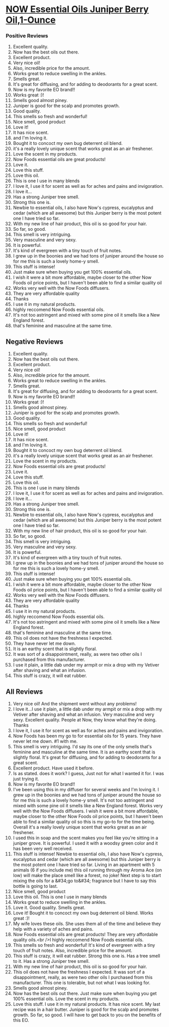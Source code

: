 # [NOW Essential Oils Juniper Berry Oil,1-Ounce](https://products.checkmycream.com/products/NOW-Essential-Oils-Juniper-Berry-Oil1-Ounce.html)

### Positive Reviews

<ol>
      <li>Excellent quality.</li>
      <li>Now has the best oils out there.</li>
      <li>Excellent product.</li>
      <li>Very nice oil!</li>
      <li>Also, incredible price for the amount.</li>
      <li>Works great to reduce swelling in the ankles.</li>
      <li>Smells great.</li>
      <li>It&#x27;s great for diffusing, and for adding to deodorants for a great scent.</li>
      <li>Now is my favorite EO brand!!</li>
      <li>Works great :)!</li>
      <li>Smells good almost piney.</li>
      <li>Juniper is good for the scalp and promotes growth.</li>
      <li>Good quality.  </li>
      <li>This smells so fresh and wonderful!</li>
      <li>Nice smell, good product</li>
      <li>Love it!</li>
      <li>It has nice scent.</li>
      <li>and I&#x27;m loving it.  </li>
      <li>Bought it to concoct my own bug deterrent oil blend.</li>
      <li>it&#x27;s a really lovely unique scent that works great as an air freshener.</li>
      <li>Love the scent in my products.</li>
      <li>Now Foods essential oils are great products!</li>
      <li>Love it.  </li>
      <li>Love this stuff.</li>
      <li>Love this oil.</li>
      <li>This is one I use in many  blends</li>
      <li>I love it, I use it for scent as well as for aches and pains and invigoration.</li>
      <li>I love it...</li>
      <li>Has a strong Juniper tree smell.</li>
      <li>Strong this one is.</li>
      <li>Newbie to essential oils, I also have Now&#x27;s cypress, eucalyptus and cedar (which are all awesome) but this Juniper berry is the most potent one I have tried so far.</li>
      <li>With my new line of hair product, this oil is so good for your hair.</li>
      <li>So far, so good.</li>
      <li>This smell is very intriguing.  </li>
      <li>Very masculine and very sexy.</li>
      <li>It is powerful.  </li>
      <li>It&#x27;s kind of evergreen with a tiny touch of fruit notes.</li>
      <li>I grew up in the boonies and we had tons of juniper around the house so for me this is such a lovely home-y smell.  </li>
      <li>This stuff is intense!</li>
      <li>Just make sure when buying you get 100% essential oils.</li>
      <li>I wish it were a bit more affordable, maybe closer to the other Now Foods oil price points, but I haven&#x27;t been able to find a similar quality oil</li>
      <li>Works very well with the Now Foods diffusers.</li>
      <li>They are very affordable quality</li>
      <li>Thanks</li>
      <li>I use it in my natural products.  </li>
      <li>highly reccomend Now Foods essential oils.</li>
      <li>It&#x27;s not too astringent and mixed with some pine oil it smells like a New England forest.  </li>
      <li>that&#x27;s feminine and masculine at the same time.  </li>
</ol>


<h2>Negative Reviews</h2>
<ol>
<li> Excellent quality.</li>
<li> Now has the best oils out there.</li>
<li> Excellent product.</li>
<li> Very nice oil!</li>
<li> Also, incredible price for the amount.</li>
<li> Works great to reduce swelling in the ankles.</li>
<li> Smells great.</li>
<li> It&#x27;s great for diffusing, and for adding to deodorants for a great scent.</li>
<li> Now is my favorite EO brand!!</li>
<li> Works great :)!</li>
<li> Smells good almost piney.</li>
<li> Juniper is good for the scalp and promotes growth.</li>
<li> Good quality.  </li>
<li> This smells so fresh and wonderful!</li>
<li> Nice smell, good product</li>
<li> Love it!</li>
<li> It has nice scent.</li>
<li> and I&#x27;m loving it.  </li>
<li> Bought it to concoct my own bug deterrent oil blend.</li>
<li> it&#x27;s a really lovely unique scent that works great as an air freshener.</li>
<li> Love the scent in my products.</li>
<li> Now Foods essential oils are great products!</li>
<li> Love it.  </li>
<li> Love this stuff.</li>
<li> Love this oil.</li>
<li> This is one I use in many  blends</li>
<li> I love it, I use it for scent as well as for aches and pains and invigoration.</li>
<li> I love it...</li>
<li> Has a strong Juniper tree smell.</li>
<li> Strong this one is.</li>
<li> Newbie to essential oils, I also have Now&#x27;s cypress, eucalyptus and cedar (which are all awesome) but this Juniper berry is the most potent one I have tried so far.</li>
<li> With my new line of hair product, this oil is so good for your hair.</li>
<li> So far, so good.</li>
<li> This smell is very intriguing.  </li>
<li> Very masculine and very sexy.</li>
<li> It is powerful.  </li>
<li> It&#x27;s kind of evergreen with a tiny touch of fruit notes.</li>
<li> I grew up in the boonies and we had tons of juniper around the house so for me this is such a lovely home-y smell.  </li>
<li> This stuff is intense!</li>
<li> Just make sure when buying you get 100% essential oils.</li>
<li> I wish it were a bit more affordable, maybe closer to the other Now Foods oil price points, but I haven&#x27;t been able to find a similar quality oil</li>
<li> Works very well with the Now Foods diffusers.</li>
<li> They are very affordable quality</li>
<li> Thanks</li>
<li> I use it in my natural products.  </li>
<li> highly reccomend Now Foods essential oils.</li>
<li> It&#x27;s not too astringent and mixed with some pine oil it smells like a New England forest.  </li>
<li> that&#x27;s feminine and masculine at the same time.  </li>
<li> This oil does not have the freshness I expected.</li>
<li> They have never let me down.</li>
<li> It is an earthy scent that is slightly floral.  </li>
<li> It was sort of a disappointment, really, as were two other oils I purchased from this manufacturer.  </li>
<li> I use it plain, a little dab under my armpit or mix a drop with my Vetiver after shaving and what an infusion.</li>
<li> This stuff is crazy, it will eat rubber.</li>
</ol>

<h2>All Reviews</h2>

<ol>
    <li> Very nice oil! And the shipment went without any problems!</li>
    <li> I love it...I use it plain, a little dab under my armpit or mix a drop with my Vetiver after shaving and what an infusion. Very masculine and very sexy. Excellent quality. People at Now, they know what they&#x27;re doing. Thanks</li>
    <li> I love it, I use it for scent as well as for aches and pains and invigoration.</li>
    <li> Now Foods has been my go to for essential oils for 15 years. They have never let me down. #1 with me.</li>
    <li> This smell is very intriguing.  I&#x27;d say its one of the only smells that&#x27;s feminine and masculine at the same time.  It is an earthy scent that is slightly floral.  It&#x27;s great for diffusing, and for adding to deodorants for a great scent.</li>
    <li> Excellent product. Have used it before.</li>
    <li> Is as stated.  does it work?  I guess,  Just not for what I wanted it for.  I was just trying it.</li>
    <li> Now is my favorite EO brand!!</li>
    <li> I&#x27;ve been using this in my diffuser for several weeks and I&#x27;m loving it.  I grew up in the boonies and we had tons of juniper around the house so for me this is such a lovely home-y smell.  It&#x27;s not too astringent and mixed with some pine oil it smells like a New England forest.  Works very well with the Now Foods diffusers. I wish it were a bit more affordable, maybe closer to the other Now Foods oil price points, but I haven&#x27;t been able to find a similar quality oil so this is my go-to for the time being.  Overall it&#x27;s a really lovely unique scent that works great as an air freshener.</li>
    <li> I used this in soap and the scent makes you feel like you&#x27;re sitting in a juniper grove.  It is powerful.  I used it with a woodsy green color and it has been very well received.</li>
    <li> This stuff is intense! Newbie to essential oils, I also have Now&#x27;s cypress, eucalyptus and cedar (which are all awesome) but this Juniper berry is the most potent one I have tried so far. Living in an apartment with 5 animals (6 if you include me) this oil running through my Aroma Ace (on low) will make the place smell like a forest, no joke! Next step is to start mixing the oils for a &amp;#34;go to&amp;#34; fragrance but I have to say this bottle is going to last.</li>
    <li> Nice smell, good product</li>
    <li> Love this oil. This is one I use in many  blends</li>
    <li> Works great to reduce swelling in the ankles.</li>
    <li> Love it.  Good quality.  Smells great.</li>
    <li> Love it! Bought it to concoct my own bug deterrent oil blend. Works great :)!</li>
    <li> My wife loves these oils.  She uses them all of the time and believe they help with a variety of aches and pains.</li>
    <li> Now Foods essential oils are great products! They are very affordable quality oils.&lt;br /&gt;I highly reccomend Now Foods essential oils.</li>
    <li> This smells so fresh and wonderful! It&#x27;s kind of evergreen with a tiny touch of fruit notes. Also, incredible price for the amount.</li>
    <li> This stuff is crazy, it will eat rubber. Strong this one is. Has a tree smell to it. Has a strong Juniper tree smell.</li>
    <li> With my new line of hair product, this oil is so good for your hair.</li>
    <li> This oil does not have the freshness I expected. It was sort of a disappointment, really, as were two other oils I purchased from this manufacturer.  This one is tolerable, but not what I was looking for.</li>
    <li> Smells good almost piney.</li>
    <li> Now has the best oils out there. Just make sure when buying you get 100% essential oils. Love the scent in my products.</li>
    <li> Love this stuff. I use it in my natural products.  It has nice scent. My last recipe was in a hair butter. Juniper is good for the scalp and promotes growth. So far, so good. I will have to get back to you on the benefits of this EO.</li>
</ol>




